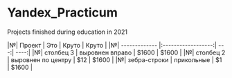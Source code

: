 # Yandex_Practicum
Projects finished during education in 2021


|№| Проект        | Это                | Круто |  Круто |
|№| ------------- |:------------------:| ---:|  ----:|
|№| столбец 3     | выровнен вправо    | $1600 | $1600 |
|№| столбец 2     | выровнен по центру |   $12 | $1600 |
|№| зебра-строки  | прикольные         |    $1 | $1600 |
